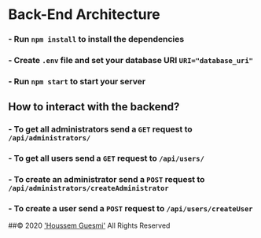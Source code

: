 # Back-End Architecture

### - Run `npm install` to install the dependencies

### - Create `.env` file and set your database URI `URI="database_uri"`

### - Run `npm start` to start your server

## How to interact with the backend?

### - To get all administrators send a `GET` request to `/api/administrators/`

### - To get all users send a `GET` request to `/api/users/`

### - To create an administrator send a `POST` request to `/api/administrators/createAdministrator`

### - To create a user send a `POST` request to `/api/users/createUser`

##© 2020 ['Houssem Guesmi'](https://github.com/houssemguesmi) All Rights Reserved
